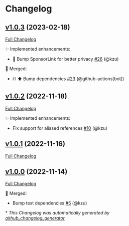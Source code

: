 # Changelog

## [v1.0.3](https://github.com/devlooped/Dynamically/tree/v1.0.3) (2023-02-18)

[Full Changelog](https://github.com/devlooped/Dynamically/compare/v1.0.2...v1.0.3)

:sparkles: Implemented enhancements:

- 💜 Bump SponsorLink for better privacy [\#26](https://github.com/devlooped/Dynamically/pull/26) (@kzu)

:twisted_rightwards_arrows: Merged:

- ⛙ ⬆️ Bump dependencies [\#23](https://github.com/devlooped/Dynamically/pull/23) (@github-actions[bot])

## [v1.0.2](https://github.com/devlooped/Dynamically/tree/v1.0.2) (2022-11-18)

[Full Changelog](https://github.com/devlooped/Dynamically/compare/v1.0.1...v1.0.2)

:sparkles: Implemented enhancements:

- Fix support for aliased references [\#10](https://github.com/devlooped/Dynamically/pull/10) (@kzu)

## [v1.0.1](https://github.com/devlooped/Dynamically/tree/v1.0.1) (2022-11-16)

[Full Changelog](https://github.com/devlooped/Dynamically/compare/v1.0.0...v1.0.1)

## [v1.0.0](https://github.com/devlooped/Dynamically/tree/v1.0.0) (2022-11-14)

[Full Changelog](https://github.com/devlooped/Dynamically/compare/a7ef36a44763601ab4b81df41b912acffea7c084...v1.0.0)

:twisted_rightwards_arrows: Merged:

- Bump test dependencies [\#5](https://github.com/devlooped/Dynamically/pull/5) (@kzu)



\* *This Changelog was automatically generated by [github_changelog_generator](https://github.com/github-changelog-generator/github-changelog-generator)*
